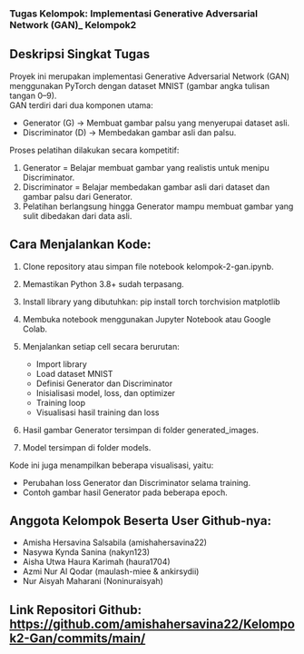 ### Tugas Kelompok: Implementasi Generative Adversarial Network (GAN)_ Kelompok2

## Deskripsi Singkat Tugas
Proyek ini merupakan implementasi Generative Adversarial Network (GAN) menggunakan PyTorch dengan dataset MNIST (gambar angka tulisan tangan 0–9).  
GAN terdiri dari dua komponen utama:
- Generator (G)     → Membuat gambar palsu yang menyerupai dataset asli.
- Discriminator (D) → Membedakan gambar asli dan palsu.

Proses pelatihan dilakukan secara kompetitif:
1. Generator     = Belajar membuat gambar yang realistis untuk menipu Discriminator.
2. Discriminator = Belajar membedakan gambar asli dari dataset dan gambar palsu dari Generator.
3. Pelatihan berlangsung hingga Generator mampu membuat gambar yang sulit dibedakan dari data asli.

## Cara Menjalankan Kode:
1. Clone repository atau simpan file notebook kelompok-2-gan.ipynb.
2. Memastikan Python 3.8+ sudah terpasang.
3. Install library yang dibutuhkan:
      pip install torch torchvision matplotlib
   
4. Membuka notebook menggunakan Jupyter Notebook atau Google Colab.
5. Menjalankan setiap cell secara berurutan:
   - Import library
   - Load dataset MNIST
   - Definisi Generator dan Discriminator
   - Inisialisasi model, loss, dan optimizer
   - Training loop
   - Visualisasi hasil training dan loss
6. Hasil gambar Generator tersimpan di folder generated_images.
7. Model tersimpan di folder models.

Kode ini juga menampilkan beberapa visualisasi, yaitu:
- Perubahan loss Generator dan Discriminator selama training.
- Contoh gambar hasil Generator pada beberapa epoch.

## Anggota Kelompok Beserta User Github-nya:
- Amisha Hersavina Salsabila (amishahersavina22)
- Nasywa Kynda Sanina (nakyn123)
- Aisha Utwa Haura Karimah (haura1704)
- Azmi Nur Al Qodar (maulash-miee & ankirsydii) 
- Nur Aisyah Maharani (Noninuraisyah)

## Link Repositori Github: https://github.com/amishahersavina22/Kelompok2-Gan/commits/main/